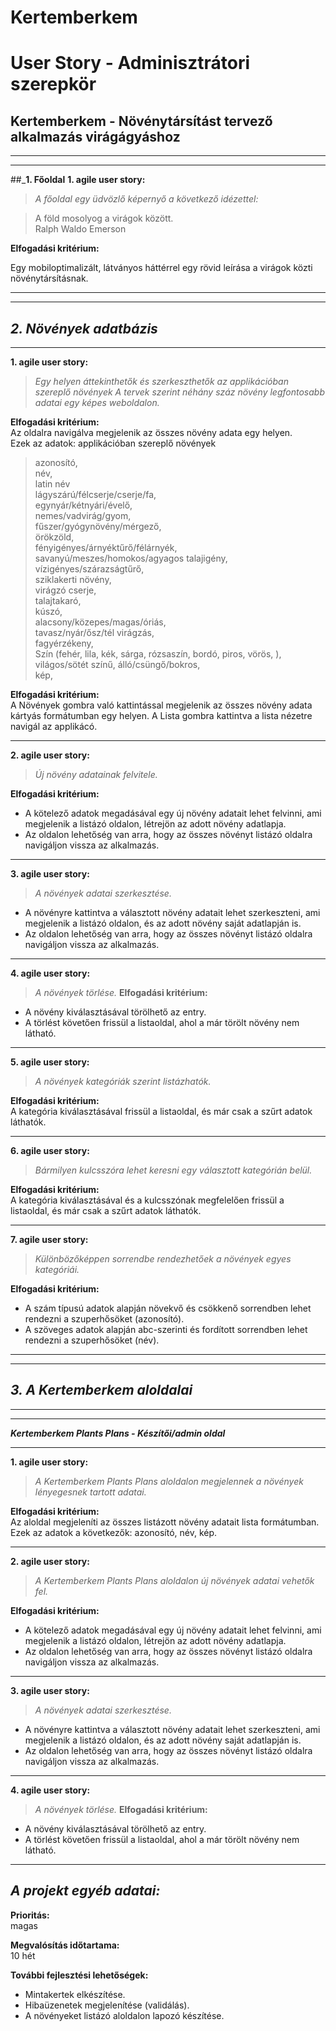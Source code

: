 # Kertemberkem

#

#

# **User Story - Adminisztrátori szerepkör**

## **Kertemberkem - Növénytársítást tervező alkalmazás virágágyáshoz**
---
---
##_**1. Főoldal**
**1. agile user story:**
> _A főoldal egy üdvözlő képernyő a következő idézettel:_

>A föld mosolyog a virágok között.  
                        Ralph Waldo Emerson

 **Elfogadási kritérium:**  

Egy mobiloptimalizált, látványos háttérrel egy rövid leírása a virágok közti növénytársításnak.

---
---

## _**2. Növények adatbázis**_
---

**1. agile user story:**
> _Egy helyen áttekinthetők és szerkeszthetők az applikációban szereplő növények
> A tervek szerint néhány száz növény legfontosabb adatai
> egy képes weboldalon._

**Elfogadási kritérium:**  
Az oldalra navigálva megjelenik az összes növény adata egy helyen.  
Ezek az adatok:
applikációban szereplő növények
> azonosító,  
> név,  
> latin név  
> lágyszárú/félcserje/cserje/fa,  
> egynyár/kétnyári/évelő,  
> nemes/vadvirág/gyom,  
> fűszer/gyógynövény/mérgező,    
> örökzöld,  
> fényigényes/árnyéktűrő/félárnyék,  
> savanyú/meszes/homokos/agyagos talajigény,  
> vízigényes/szárazságtűrő,  
> sziklakerti növény,  
> virágzó cserje,  
> talajtakaró,  
> kúszó,  
> alacsony/közepes/magas/óriás,  
> tavasz/nyár/ősz/tél virágzás,  
> fagyérzékeny,  
> Szín (fehér, lila, kék, sárga, rózsaszín, bordó, piros, vörös, ),  
> világos/sötét színű,
> álló/csüngő/bokros,  
> kép,   

**Elfogadási kritérium:**  
A Növények gombra való kattintással megjelenik az összes növény adata kártyás formátumban egy helyen. A Lista gombra kattintva a lista nézetre navigál az applikácó.

---

**2. agile user story:**
> _Új növény adatainak felvitele._

**Elfogadási kritérium:**  
- A kötelező adatok megadásával egy új növény adatait lehet felvinni, ami megjelenik a listázó oldalon, létrejön az adott növény adatlapja.
- Az oldalon lehetőség van arra, hogy az összes növényt listázó oldalra navigáljon vissza az alkalmazás.

---
**3. agile user story:**
> _A növények adatai szerkesztése._

- A növényre kattintva a választott növény adatait lehet szerkeszteni, ami megjelenik a listázó oldalon, és az adott növény saját adatlapján is.
- Az oldalon lehetőség van arra, hogy az összes növényt listázó oldalra navigáljon vissza az alkalmazás.

---
**4. agile user story:**
> _A növények törlése._
**Elfogadási kritérium:**  
- A növény kiválasztásával törölhető az entry.
- A törlést követően frissül a listaoldal, ahol a már törölt növény nem látható.

---

**5. agile user story:**
> _A növények kategóriák szerint listázhatók._

**Elfogadási kritérium:**  
A kategória kiválasztásával frissül a listaoldal, és már csak a szűrt adatok láthatók.

---
**6. agile user story:**

> _Bármilyen kulcsszóra lehet keresni egy választott kategórián belül._

**Elfogadási kritérium:**  
A kategória kiválasztásával és a kulcsszónak megfelelően frissül a listaoldal, és már csak a szűrt adatok láthatók.

---

**7. agile user story:**

> _Különbözőképpen sorrendbe rendezhetőek a növények egyes kategóriái._

**Elfogadási kritérium:**  
- A szám típusú adatok alapján növekvő és csökkenő sorrendben lehet rendezni a szuperhősöket (azonosító).
- A szöveges adatok alapján abc-szerinti és fordított sorrendben lehet rendezni a szuperhősöket (név).

---
---
## _**3. A Kertemberkem aloldalai**_
---
---

**_Kertemberkem Plants Plans - Készítői/admin oldal_**

---
**1. agile user story:**
> _A Kertemberkem Plants Plans aloldalon megjelennek a növények lényegesnek tartott adatai._

**Elfogadási kritérium:**  
Az aloldal megjeleníti az összes listázott növény adatait lista formátumban. Ezek az adatok a következők: azonosító, név, kép.

---

**2. agile user story:**
> _A Kertemberkem Plants Plans aloldalon új növények adatai vehetők fel._

**Elfogadási kritérium:**  
- A kötelező adatok megadásával egy új növény adatait lehet felvinni, ami megjelenik a listázó oldalon, létrejön az adott növény adatlapja.
- Az oldalon lehetőség van arra, hogy az összes növényt listázó oldalra navigáljon vissza az alkalmazás.

---
**3. agile user story:**
> _A növények adatai szerkesztése._

- A növényre kattintva a választott növény adatait lehet szerkeszteni, ami megjelenik a listázó oldalon, és az adott növény saját adatlapján is.
- Az oldalon lehetőség van arra, hogy az összes növényt listázó oldalra navigáljon vissza az alkalmazás.

---
**4. agile user story:**
> _A növények törlése._
**Elfogadási kritérium:**  
- A növény kiválasztásával törölhető az entry.
- A törlést követően frissül a listaoldal, ahol a már törölt növény nem látható.

---

## _A projekt egyéb adatai:_

**Prioritás:**  
magas

**Megvalósítás időtartama:**  
10 hét

**További fejlesztési lehetőségek:**  
- Mintakertek elkészítése.
- Hibaüzenetek megjelenítése (validálás).
- A növényeket listázó aloldalon lapozó készítése.

